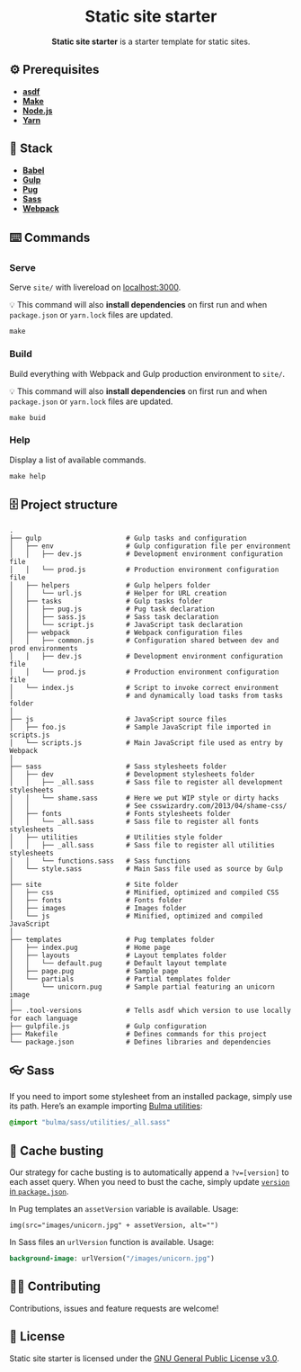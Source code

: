 <h1 align="center">Static site starter</h1>
<p align="center"><strong>Static site starter</strong> is a starter template for static sites.</p>

## ⚙️ Prerequisites
- [**asdf**](https://github.com/asdf-vm/asdf)
- [**Make**](https://www.gnu.org/software/make/)
- [**Node.js**](https://nodejs.org)
- [**Yarn**](https://yarnpkg.com)

## 🥞 Stack
- [**Babel**](https://babeljs.io)
- [**Gulp**](https://gulpjs.com)
- [**Pug**](https://pugjs.org)
- [**Sass**](https://sass-lang.com) 
- [**Webpack**](https://webpack.js.org)

## ⌨️ Commands 
### Serve
Serve `site/` with livereload on [localhost:3000](http://localhost:3000).

💡 This command will also **install dependencies** on first run and when `package.json` or `yarn.lock` files are updated.

```
make
```

### Build
Build everything with Webpack and Gulp production environment to `site/`.

💡 This command will also **install dependencies** on first run and when `package.json` or `yarn.lock` files are updated.

```
make buid
```

### Help
Display a list of available commands.

```
make help
```

## 🗄️ Project structure
```
.
├── gulp                     # Gulp tasks and configuration
│   ├── env                  # Gulp configuration file per environment
│   │   ├── dev.js           # Development environment configuration file
│   │   └── prod.js          # Production environment configuration file
│   ├── helpers              # Gulp helpers folder
│   │   └── url.js           # Helper for URL creation
│   ├── tasks                # Gulp tasks folder
│   │   ├── pug.js           # Pug task declaration
│   │   ├── sass.js          # Sass task declaration
│   │   └── script.js        # JavaScript task declaration
│   ├── webpack              # Webpack configuration files
│   │   ├── common.js        # Configuration shared between dev and prod environments
│   │   ├── dev.js           # Development environment configuration file
│   │   └── prod.js          # Production environment configuration file
│   └── index.js             # Script to invoke correct environment 
│                            # and dynamically load tasks from tasks folder
│
├── js                       # JavaScript source files
│   ├── foo.js               # Sample JavaScript file imported in scripts.js
│   └── scripts.js           # Main JavaScript file used as entry by Webpack
│
├── sass                     # Sass stylesheets folder 
│   ├── dev                  # Development stylesheets folder
│   │   ├── _all.sass        # Sass file to register all development stylesheets
│   │   └── shame.sass       # Here we put WIP style or dirty hacks
│   │                        # See csswizardry.com/2013/04/shame-css/
│   ├── fonts                # Fonts stylesheets folder
│   │   └── _all.sass        # Sass file to register all fonts stylesheets
│   ├── utilities            # Utilities style folder
│   │   ├── _all.sass        # Sass file to register all utilities stylesheets
│   │   └── functions.sass   # Sass functions
│   └── style.sass           # Main Sass file used as source by Gulp
│
├── site                     # Site folder
│   ├── css                  # Minified, optimized and compiled CSS
│   ├── fonts                # Fonts folder
│   ├── images               # Images folder
│   └── js                   # Minified, optimized and compiled JavaScript
│
├── templates                # Pug templates folder
│   ├── index.pug            # Home page
│   ├── layouts              # Layout templates folder
│   │   └── default.pug      # Default layout template
│   ├── page.pug             # Sample page
│   └── partials             # Partial templates folder
│       └── unicorn.pug      # Sample partial featuring an unicorn image
│
├── .tool-versions           # Tells asdf which version to use locally for each language
├── gulpfile.js              # Gulp configuration
├── Makefile                 # Defines commands for this project
└── package.json             # Defines libraries and dependencies
```

## 👓 Sass
If you need to import some stylesheet from an installed package, simply use its path. Here’s an example importing [Bulma utilities](https://github.com/jgthms/bulma/blob/master/sass/utilities/_all.sass):

```sass
@import "bulma/sass/utilities/_all.sass"
```

## 🍱 Cache busting
Our strategy for cache busting is to automatically append a `?v=[version]` to each asset query. When you need to bust the cache, simply update [`version` in `package.json`](https://github.com/wearemd/static-site-starter/blob/master/package.json#L3).

In Pug templates an `assetVersion` variable is available. Usage:

```pug
img(src="images/unicorn.jpg" + assetVersion, alt="")
```

In Sass files an `urlVersion` function is available. Usage:

```sass
background-image: urlVersion("/images/unicorn.jpg")
```

## 🤜🤛 Contributing
Contributions, issues and feature requests are welcome!

## 📄 License
Static site starter is licensed under the [GNU General Public License v3.0](LICENSE).
